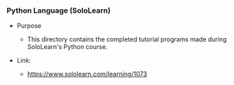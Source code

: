 ### Python Language (SoloLearn)
- Purpose
  - This directory contains the completed tutorial programs made during SoloLearn's Python course.

- Link:
  - https://www.sololearn.com/learning/1073
